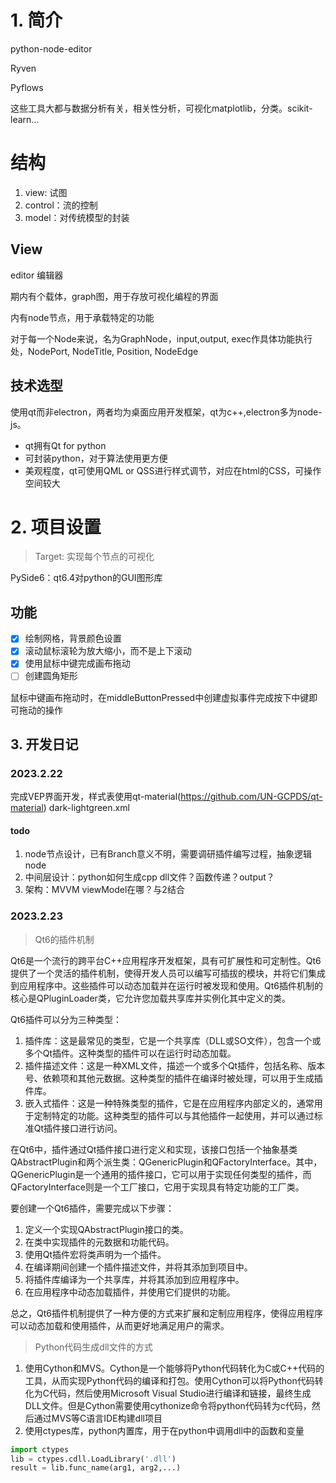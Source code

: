 # 1. 简介

python-node-editor

Ryven

Pyflows

这些工具大都与数据分析有关，相关性分析，可视化matplotlib，分类。scikit-learn...



# 结构

1. view: 试图
2. control：流的控制
3. model：对传统模型的封装

## View

editor 编辑器

期内有个载体，graph图，用于存放可视化编程的界面

内有node节点，用于承载特定的功能 

对于每一个Node来说，名为GraphNode，input,output, exec作具体功能执行处，NodePort, NodeTitle, Position, NodeEdge



## 技术选型

使用qt而非electron，两者均为桌面应用开发框架，qt为c++,electron多为node-js。

- qt拥有Qt for python
- 可封装python，对于算法使用更方便
- 美观程度，qt可使用QML or QSS进行样式调节，对应在html的CSS，可操作空间较大

# 2. 项目设置

> Target: 实现每个节点的可视化

PySide6：qt6.4对python的GUI图形库

## 功能

- [x] 绘制网格，背景颜色设置
- [x] 滚动鼠标滚轮为放大缩小，而不是上下滚动
- [x] 使用鼠标中键完成画布拖动
- [ ] 创建圆角矩形

鼠标中键画布拖动时，在middleButtonPressed中创建虚拟事件完成按下中键即可拖动的操作



## 3. 开发日记

### 2023.2.22

完成VEP界面开发，样式表使用qt-material(https://github.com/UN-GCPDS/qt-material) dark-lightgreen.xml

#### todo

1. node节点设计，已有Branch意义不明，需要调研插件编写过程，抽象逻辑node
2. 中间层设计：python如何生成cpp dll文件？函数传递？output？
3. 架构：MVVM viewModel在哪？与2结合



### 2023.2.23

> Qt6的插件机制

Qt6是一个流行的跨平台C++应用程序开发框架，具有可扩展性和可定制性。Qt6提供了一个灵活的插件机制，使得开发人员可以编写可插拔的模块，并将它们集成到应用程序中。这些插件可以动态加载并在运行时被发现和使用。Qt6插件机制的核心是QPluginLoader类，它允许您加载共享库并实例化其中定义的类。

Qt6插件可以分为三种类型：

1. 插件库：这是最常见的类型，它是一个共享库（DLL或SO文件），包含一个或多个Qt插件。这种类型的插件可以在运行时动态加载。
2. 插件描述文件：这是一种XML文件，描述一个或多个Qt插件，包括名称、版本号、依赖项和其他元数据。这种类型的插件在编译时被处理，可以用于生成插件库。
3. 嵌入式插件：这是一种特殊类型的插件，它是在应用程序内部定义的，通常用于定制特定的功能。这种类型的插件可以与其他插件一起使用，并可以通过标准Qt插件接口进行访问。

在Qt6中，插件通过Qt插件接口进行定义和实现，该接口包括一个抽象基类QAbstractPlugin和两个派生类：QGenericPlugin和QFactoryInterface。其中，QGenericPlugin是一个通用的插件接口，它可以用于实现任何类型的插件，而QFactoryInterface则是一个工厂接口，它用于实现具有特定功能的工厂类。

要创建一个Qt6插件，需要完成以下步骤：

1. 定义一个实现QAbstractPlugin接口的类。
2. 在类中实现插件的元数据和功能代码。
3. 使用Qt插件宏将类声明为一个插件。
4. 在编译期间创建一个插件描述文件，并将其添加到项目中。
5. 将插件库编译为一个共享库，并将其添加到应用程序中。
6. 在应用程序中动态加载插件，并使用它们提供的功能。

总之，Qt6插件机制提供了一种方便的方式来扩展和定制应用程序，使得应用程序可以动态加载和使用插件，从而更好地满足用户的需求。

> Python代码生成dll文件的方式

1. 使用Cython和MVS。Cython是一个能够将Python代码转化为C或C++代码的工具，从而实现Python代码的编译和打包。使用Cython可以将Python代码转化为C代码，然后使用Microsoft Visual Studio进行编译和链接，最终生成DLL文件。但是Cython需要使用cythonize命令将python代码转为c代码，然后通过MVS等C语言IDE构建dll项目
2. 使用ctypes库，python内置库，用于在python中调用dll中的函数和变量

```python
import ctypes
lib = ctypes.cdll.LoadLibrary('.dll')
result = lib.func_name(arg1, arg2,...)
```













